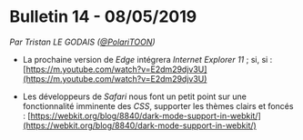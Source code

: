 # Bulletin 14 - 08/05/2019

*Par Tristan LE GODAIS ([@PolariTOON](https://github.com/PolariTOON))*

- La prochaine version de *Edge* intégrera *Internet Explorer 11* ; si, si : [https://m.youtube.com/watch?v=E2dm29djv3U](https://m.youtube.com/watch?v=E2dm29djv3U)

- Les développeurs de *Safari* nous font un petit point sur une fonctionnalité imminente des *CSS*, supporter les thèmes clairs et foncés : [https://webkit.org/blog/8840/dark-mode-support-in-webkit/](https://webkit.org/blog/8840/dark-mode-support-in-webkit/)
